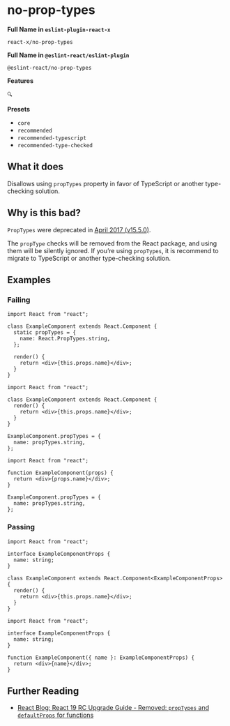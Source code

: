 # no-prop-types

**Full Name in `eslint-plugin-react-x`**

```plain copy
react-x/no-prop-types
```

**Full Name in `@eslint-react/eslint-plugin`**

```plain copy
@eslint-react/no-prop-types
```

**Features**

`🔍`

**Presets**

- `core`
- `recommended`
- `recommended-typescript`
- `recommended-type-checked`

## What it does

Disallows using `propTypes` property in favor of TypeScript or another type-checking solution.

## Why is this bad?

`PropTypes` were deprecated in [April 2017 (v15.5.0)](https://legacy.reactjs.org/blog/2017/04/07/react-v15.5.0.html#new-deprecation-warnings).

The `propType` checks will be removed from the React package, and using them will be silently ignored. If you’re using `propTypes`, it is recommend to migrate to TypeScript or another type-checking solution.

## Examples

### Failing

```tsx
import React from "react";

class ExampleComponent extends React.Component {
  static propTypes = {
    name: React.PropTypes.string,
  };

  render() {
    return <div>{this.props.name}</div>;
  }
}
```

```tsx
import React from "react";

class ExampleComponent extends React.Component {
  render() {
    return <div>{this.props.name}</div>;
  }
}

ExampleComponent.propTypes = {
  name: propTypes.string,
};
```

```tsx
import React from "react";

function ExampleComponent(props) {
  return <div>{props.name}</div>;
}

ExampleComponent.propTypes = {
  name: propTypes.string,
};
```

### Passing

```tsx
import React from "react";

interface ExampleComponentProps {
  name: string;
}

class ExampleComponent extends React.Component<ExampleComponentProps> {
  render() {
    return <div>{this.props.name}</div>;
  }
}
```

```tsx
import React from "react";

interface ExampleComponentProps {
  name: string;
}

function ExampleComponent({ name }: ExampleComponentProps) {
  return <div>{name}</div>;
}
```

## Further Reading

- [React Blog: React 19 RC Upgrade Guide - Removed: `propTypes` and `defaultProps` for functions](https://react.dev/blog/2024/04/25/react-19-upgrade-guide#removed-proptypes-and-defaultprops)
